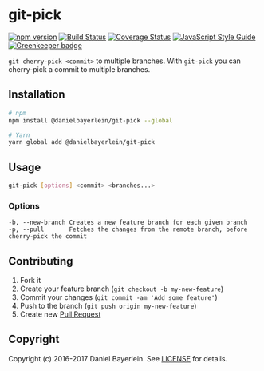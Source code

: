 # git-pick

[![npm version](https://badge.fury.io/js/%40danielbayerlein%2Fgit-pick.svg)](https://badge.fury.io/js/%40danielbayerlein%2Fgit-pick)
[![Build Status](https://travis-ci.org/danielbayerlein/git-pick.svg?branch=master)](https://travis-ci.org/danielbayerlein/git-pick)
[![Coverage Status](https://codecov.io/gh/danielbayerlein/git-pick/branch/master/graph/badge.svg)](https://codecov.io/gh/danielbayerlein/git-pick)
[![JavaScript Style Guide](https://img.shields.io/badge/code_style-standard-brightgreen.svg)](https://standardjs.com)
[![Greenkeeper badge](https://badges.greenkeeper.io/danielbayerlein/git-pick.svg)](https://greenkeeper.io/)

`git cherry-pick <commit>` to multiple branches.
With `git-pick` you can cherry-pick a commit to multiple branches.

## Installation

```bash
# npm
npm install @danielbayerlein/git-pick --global

# Yarn
yarn global add @danielbayerlein/git-pick
```

## Usage

```bash
git-pick [options] <commit> <branches...>
```

### Options

```
-b, --new-branch Creates a new feature branch for each given branch
-p, --pull       Fetches the changes from the remote branch, before cherry-pick the commit
```

## Contributing

1. Fork it
2. Create your feature branch (`git checkout -b my-new-feature`)
3. Commit your changes (`git commit -am 'Add some feature'`)
4. Push to the branch (`git push origin my-new-feature`)
5. Create new [Pull Request](../../pull/new/master)

## Copyright

Copyright (c) 2016-2017 Daniel Bayerlein. See [LICENSE](./LICENSE.md) for details.
